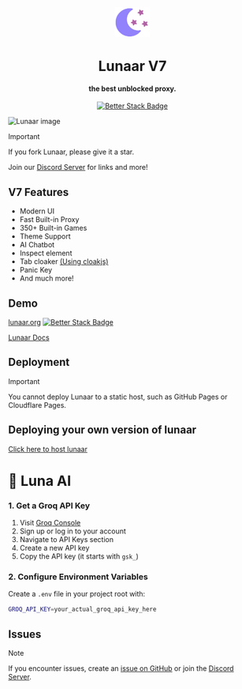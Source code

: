 <div align=center>

<img src="./public/media/logo.svg" height="60px">
<h1>Lunaar V7</h1>
<h4 align="center">the best unblocked proxy.</h4>

[![Better Stack Badge](https://uptime.betterstack.com/status-badges/v1/monitor/1dh3v.svg)](https://uptime.betterstack.com/?utm_source=status_badge)

</div>

![Lunaar image](https://api.microlink.io/?url=https%3A%2F%2Flunaar.org&screenshot=true&embed=screenshot.url)

> [!IMPORTANT]
> If you fork Lunaar, please give it a star.

Join our [Discord Server](https://dsc.gg/parcoil) for links and more!

## V7 Features

- Modern UI
- Fast Built-in Proxy
- 350+ Built-in Games
- Theme Support
- AI Chatbot
- Inspect element
- Tab cloaker [(Using cloakjs)](https://github.com/Parcoil/cloak)
- Panic Key
- And much more!

## Demo

[lunaar.org](https://lunaar.org) [![Better Stack Badge](https://uptime.betterstack.com/status-badges/v1/monitor/1dh3v.svg)](https://uptime.betterstack.com/?utm_source=status_badge)

[Lunaar Docs](https://docs.lunaar.org)

## Deployment

> [!IMPORTANT]
> You cannot deploy Lunaar to a static host, such as GitHub Pages or Cloudflare Pages.

## Deploying your own version of lunaar

[Click here to host lunaar](https://github.com/parcoil/lunaar-deploy)

# 🤖 Luna AI

### 1. Get a Groq API Key

1. Visit [Groq Console](https://console.groq.com/)
2. Sign up or log in to your account
3. Navigate to API Keys section
4. Create a new API key
5. Copy the API key (it starts with `gsk_`)

### 2. Configure Environment Variables

Create a `.env` file in your project root with:

```bash
GROQ_API_KEY=your_actual_groq_api_key_here
```

## Issues

> [!NOTE]
> If you encounter issues, create an [issue on GitHub](https://github.com/Parcoil/lunaar.org/issues/new) or join the [Discord Server](https://dsc.gg/parcoil).
